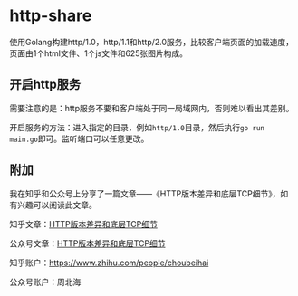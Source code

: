 # http-share
使用Golang构建http/1.0，http/1.1和http/2.0服务，比较客户端页面的加载速度，页面由1个html文件、1个js文件和625张图片构成。

## 开启http服务

需要注意的是：http服务不要和客户端处于同一局域网内，否则难以看出其差别。

开启服务的方法：进入指定的目录，例如`http/1.0`目录，然后执行`go run main.go`即可。监听端口可以任意更改。

## 附加

我在知乎和公众号上分享了一篇文章——《HTTP版本差异和底层TCP细节》，如有兴趣可以阅读此文章。

知乎文章：[HTTP版本差异和底层TCP细节](https://zhuanlan.zhihu.com/p/498225744)

公众号文章：[HTTP版本差异和底层TCP细节](https://mp.weixin.qq.com/s/3p0wHebpHAMMEsUIimoGmA)

知乎账户：https://www.zhihu.com/people/choubeihai

公众号账户：周北海



